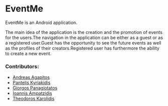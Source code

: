 # EventMe

EventMe is an Android application.

Τhe main idea of the application is the creation and the promotion of events for the users.The navigation in the application can be either as a guest or as a registered user.Guest has the opportunity to see the future events as well as the profiles of their creators.Registered user has furthermore the ability to create a new event.

### Contributors:
* [Andreas Agapitos](https://github.com/andreasagap)
* [Pantelis Kyriakidis](https://github.com/PantelisKyriakidis)
* [Giorgos Panagiotatos](https://github.com/panagiotat)
* [Ioannis Ampatzidis](https://github.com/ioampatzidis)
* [Theodoros Karolidis](https://github.com/karolidis)


